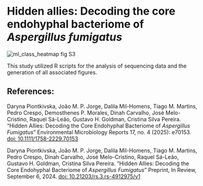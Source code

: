 # Hidden allies: Decoding the core endohyphal bacteriome of _Aspergillus fumigatus_

![ml_class_heatmap fig S3](https://github.com/user-attachments/assets/024e5e42-45d6-46fe-ba3e-22e57c544c24)


This study utilized R scripts for the analysis of sequencing data and the generation of all associated figures.

## References:

Daryna Piontkivska, João M. P. Jorge, Dalila Mil-Homens, Tiago M. Martins, Pedro Crespo, Demosthenes P. Morales, Dinah Carvalho, José Melo-Cristino, Raquel Sá-Leão, Gustavo H. Goldman, Cristina Silva Pereira. “Hidden Allies: Decoding the Core Endohyphal Bacteriome of _Aspergillus Fumigatus_” Environmental Microbiology Reports 17, no. 4 (2025): e70153. [doi: 10.1111/1758-2229.70153](https://doi.org/10.1111/1758-2229.70153)

Daryna Piontkivska, João M. P. Jorge, Dalila Mil-Homens, Tiago M. Martins, Pedro Crespo, Dinah Carvalho, José Melo-Cristino, Raquel Sá-Leão, Gustavo H. Goldman, Cristina Silva Pereira. “Hidden Allies: Decoding the Core Endohyphal Bacteriome of _Aspergillus Fumigatus_” Preprint, In Review, September 6, 2024. [doi: 10.21203/rs.3.rs-4912975/v1](https://doi.org/10.21203/rs.3.rs-4912975/v1)
